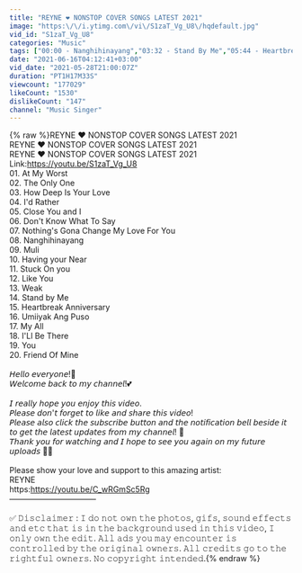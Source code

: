 ```yaml
---
title: "REYNE ❤️ NONSTOP COVER SONGS LATEST 2021"
image: "https:\/\/i.ytimg.com\/vi\/S1zaT_Vg_U8\/hqdefault.jpg"
vid_id: "S1zaT_Vg_U8"
categories: "Music"
tags: ["00:00 - Nanghihinayang","03:32 - Stand By Me","05:44 - Heartbreak Anniversary"]
date: "2021-06-16T04:12:41+03:00"
vid_date: "2021-05-28T21:00:07Z"
duration: "PT1H17M33S"
viewcount: "177029"
likeCount: "1530"
dislikeCount: "147"
channel: "Music Singer"
---
```

{% raw %}REYNE ❤️ NONSTOP COVER SONGS LATEST 2021<br />REYNE ❤️ NONSTOP COVER SONGS LATEST 2021<br />REYNE ❤️ NONSTOP COVER SONGS LATEST 2021<br />Link:<a rel="nofollow" target="blank" href="https://youtu.be/S1zaT_Vg_U8">https://youtu.be/S1zaT_Vg_U8</a><br />01. At My Worst<br />02. The Only One  <br />03. How Deep Is Your Love <br />04. I'd Rather <br />05. Close You and I <br />06. Don't Know What To Say<br />07. Nothing's Gona Change My Love For You <br />08. Nanghihinayang <br />09. Muli <br />10. Having your Near <br />11. Stuck On you <br />12. Like You<br />13. Weak <br />14. Stand by Me <br />15. Heartbreak Anniversary <br />16. Umiiyak Ang Puso <br />17. My All <br />18. I'Ll Be There <br />19. You <br />20. Friend Of Mine <br /><br />𝘏𝘦𝘭𝘭𝘰 𝘦𝘷𝘦𝘳𝘺𝘰𝘯𝘦!🤗<br />𝘞𝘦𝘭𝘤𝘰𝘮𝘦 𝘣𝘢𝘤𝘬 𝘵𝘰 𝘮𝘺 𝘤𝘩𝘢𝘯𝘯𝘦𝘭!💕<br /><br />𝘐 𝘳𝘦𝘢𝘭𝘭𝘺 𝘩𝘰𝘱𝘦 𝘺𝘰𝘶 𝘦𝘯𝘫𝘰𝘺 𝘵𝘩𝘪𝘴 𝘷𝘪𝘥𝘦𝘰. <br />𝘗𝘭𝘦𝘢𝘴𝘦 𝘥𝘰𝘯'𝘵 𝘧𝘰𝘳𝘨𝘦𝘵 𝘵𝘰 𝘭𝘪𝘬𝘦 𝘢𝘯𝘥 𝘴𝘩𝘢𝘳𝘦 𝘵𝘩𝘪𝘴 𝘷𝘪𝘥𝘦𝘰!<br />𝘗𝘭𝘦𝘢𝘴𝘦 𝘢𝘭𝘴𝘰 𝘤𝘭𝘪𝘤𝘬 𝘵𝘩𝘦 𝘴𝘶𝘣𝘴𝘤𝘳𝘪𝘣𝘦 𝘣𝘶𝘵𝘵𝘰𝘯 𝘢𝘯𝘥 𝘵𝘩𝘦 𝘯𝘰𝘵𝘪𝘧𝘪𝘤𝘢𝘵𝘪𝘰𝘯 𝘣𝘦𝘭𝘭 𝘣𝘦𝘴𝘪𝘥𝘦 𝘪𝘵 𝘵𝘰 𝘨𝘦𝘵 𝘵𝘩𝘦 𝘭𝘢𝘵𝘦𝘴𝘵 𝘶𝘱𝘥𝘢𝘵𝘦𝘴 𝘧𝘳𝘰𝘮 𝘮𝘺 𝘤𝘩𝘢𝘯𝘯𝘦𝘭! 🥰<br />𝘛𝘩𝘢𝘯𝘬 𝘺𝘰𝘶 𝘧𝘰𝘳 𝘸𝘢𝘵𝘤𝘩𝘪𝘯𝘨 𝘢𝘯𝘥 𝘐 𝘩𝘰𝘱𝘦 𝘵𝘰 𝘴𝘦𝘦 𝘺𝘰𝘶 𝘢𝘨𝘢𝘪𝘯 𝘰𝘯 𝘮𝘺 𝘧𝘶𝘵𝘶𝘳𝘦 𝘶𝘱𝘭𝘰𝘢𝘥𝘴 🥰💕<br /><br />Please show your love and support to this amazing artist:<br />REYNE<br />https:<a rel="nofollow" target="blank" href="https://youtu.be/C_wRGmSc5Rg">https://youtu.be/C_wRGmSc5Rg</a><br />———————————<br /><br />✅ 𝙳𝚒𝚜𝚌𝚕𝚊𝚒𝚖𝚎𝚛 : 𝙸 𝚍𝚘 𝚗𝚘𝚝 𝚘𝚠𝚗 𝚝𝚑𝚎 𝚙𝚑𝚘𝚝𝚘𝚜, 𝚐𝚒𝚏𝚜, 𝚜𝚘𝚞𝚗𝚍 𝚎𝚏𝚏𝚎𝚌𝚝𝚜 𝚊𝚗𝚍 𝚎𝚝𝚌 𝚝𝚑𝚊𝚝 𝚒𝚜 𝚒𝚗 𝚝𝚑𝚎 𝚋𝚊𝚌𝚔𝚐𝚛𝚘𝚞𝚗𝚍 𝚞𝚜𝚎𝚍 𝚒𝚗 𝚝𝚑𝚒𝚜 𝚟𝚒𝚍𝚎𝚘, 𝙸 𝚘𝚗𝚕𝚢 𝚘𝚠𝚗 𝚝𝚑𝚎 𝚎𝚍𝚒𝚝. 𝙰𝚕𝚕 𝚊𝚍𝚜 𝚢𝚘𝚞 𝚖𝚊𝚢 𝚎𝚗𝚌𝚘𝚞𝚗𝚝𝚎𝚛 𝚒𝚜 𝚌𝚘𝚗𝚝𝚛𝚘𝚕𝚕𝚎𝚍 𝚋𝚢 𝚝𝚑𝚎 𝚘𝚛𝚒𝚐𝚒𝚗𝚊𝚕 𝚘𝚠𝚗𝚎𝚛𝚜. 𝙰𝚕𝚕 𝚌𝚛𝚎𝚍𝚒𝚝𝚜 𝚐𝚘 𝚝𝚘 𝚝𝚑𝚎 𝚛𝚒𝚐𝚑𝚝𝚏𝚞𝚕 𝚘𝚠𝚗𝚎𝚛𝚜. 𝙽𝚘 𝚌𝚘𝚙𝚢𝚛𝚒𝚐𝚑𝚝 𝚒𝚗𝚝𝚎𝚗𝚍𝚎𝚍.{% endraw %}
